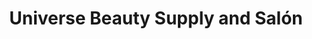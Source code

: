---
title: "Universe Beauty Supply and Salón"
url: /lares/universe-beauty-supply-and-salon/
shop: beauty
---